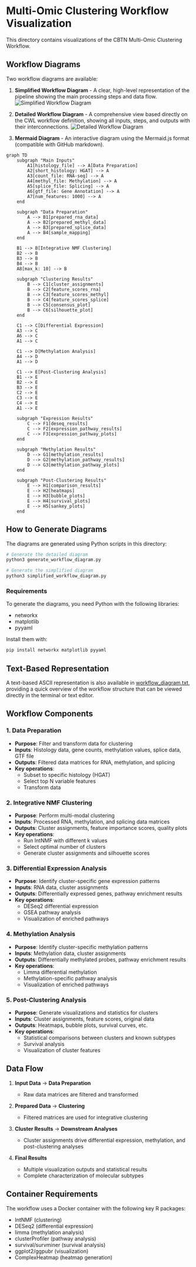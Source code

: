 # Multi-Omic Clustering Workflow Visualization

This directory contains visualizations of the CBTN Multi-Omic Clustering Workflow.

## Workflow Diagrams

Two workflow diagrams are available:

1. **Simplified Workflow Diagram** - A clear, high-level representation of the pipeline showing the main processing steps and data flow.
   ![Simplified Workflow Diagram](simplified_workflow_diagram.png)

2. **Detailed Workflow Diagram** - A comprehensive view based directly on the CWL workflow definition, showing all inputs, steps, and outputs with their interconnections.
   ![Detailed Workflow Diagram](workflow_diagram.png)

3. **Mermaid Diagram** - An interactive diagram using the Mermaid.js format (compatible with GitHub markdown).

```mermaid
graph TD
    subgraph "Main Inputs"
        A1[histology_file] --> A[Data Preparation]
        A2[short_histology: HGAT] --> A
        A3[count_file: RNA-seq] --> A
        A4[methyl_file: Methylation] --> A
        A5[splice_file: Splicing] --> A
        A6[gtf_file: Gene Annotation] --> A
        A7[num_features: 1000] --> A
    end

    subgraph "Data Preparation"
        A --> B1[prepared_rna_data]
        A --> B2[prepared_methyl_data]
        A --> B3[prepared_splice_data]
        A --> B4[sample_mapping]
    end

    B1 --> B[Integrative NMF Clustering]
    B2 --> B
    B3 --> B
    B4 --> B
    A8[max_k: 10] --> B

    subgraph "Clustering Results"
        B --> C1[cluster_assignments]
        B --> C2[feature_scores_rna]
        B --> C3[feature_scores_methyl]
        B --> C4[feature_scores_splice]
        B --> C5[consensus_plot]
        B --> C6[silhouette_plot]
    end

    C1 --> C[Differential Expression]
    A3 --> C
    A6 --> C
    A1 --> C

    C1 --> D[Methylation Analysis]
    A4 --> D
    A1 --> D

    C1 --> E[Post-Clustering Analysis]
    B1 --> E
    B2 --> E
    B3 --> E
    C2 --> E
    C3 --> E
    C4 --> E
    A1 --> E

    subgraph "Expression Results"
        C --> F1[deseq_results]
        C --> F2[expression_pathway_results]
        C --> F3[expression_pathway_plots]
    end

    subgraph "Methylation Results"
        D --> G1[methylation_results]
        D --> G2[methylation_pathway_results]
        D --> G3[methylation_pathway_plots]
    end

    subgraph "Post-Clustering Results"
        E --> H1[comparison_results]
        E --> H2[heatmaps]
        E --> H3[bubble_plots]
        E --> H4[survival_plots]
        E --> H5[sankey_plots]
    end
```

## How to Generate Diagrams

The diagrams are generated using Python scripts in this directory:

```bash
# Generate the detailed diagram
python3 generate_workflow_diagram.py

# Generate the simplified diagram
python3 simplified_workflow_diagram.py
```

### Requirements

To generate the diagrams, you need Python with the following libraries:
- networkx
- matplotlib
- pyyaml

Install them with:
```bash
pip install networkx matplotlib pyyaml
```

## Text-Based Representation

A text-based ASCII representation is also available in [workflow_diagram.txt](workflow_diagram.txt), providing a quick overview of the workflow structure that can be viewed directly in the terminal or text editor.

## Workflow Components

### 1. Data Preparation
- **Purpose**: Filter and transform data for clustering
- **Inputs**: Histology data, gene counts, methylation values, splice data, GTF file
- **Outputs**: Filtered data matrices for RNA, methylation, and splicing
- **Key operations**: 
  - Subset to specific histology (HGAT)
  - Select top N variable features
  - Transform data

### 2. Integrative NMF Clustering
- **Purpose**: Perform multi-modal clustering
- **Inputs**: Processed RNA, methylation, and splicing data matrices
- **Outputs**: Cluster assignments, feature importance scores, quality plots
- **Key operations**:
  - Run IntNMF with different k values
  - Select optimal number of clusters
  - Generate cluster assignments and silhouette scores

### 3. Differential Expression Analysis
- **Purpose**: Identify cluster-specific gene expression patterns
- **Inputs**: RNA data, cluster assignments
- **Outputs**: Differentially expressed genes, pathway enrichment results
- **Key operations**:
  - DESeq2 differential expression
  - GSEA pathway analysis
  - Visualization of enriched pathways

### 4. Methylation Analysis
- **Purpose**: Identify cluster-specific methylation patterns
- **Inputs**: Methylation data, cluster assignments
- **Outputs**: Differentially methylated probes, pathway enrichment results
- **Key operations**:
  - Limma differential methylation
  - Methylation-specific pathway analysis
  - Visualization of enriched pathways

### 5. Post-Clustering Analysis
- **Purpose**: Generate visualizations and statistics for clusters
- **Inputs**: Cluster assignments, feature scores, original data
- **Outputs**: Heatmaps, bubble plots, survival curves, etc.
- **Key operations**:
  - Statistical comparisons between clusters and known subtypes
  - Survival analysis
  - Visualization of cluster features

## Data Flow

1. **Input Data** → **Data Preparation**
   - Raw data matrices are filtered and transformed

2. **Prepared Data** → **Clustering**
   - Filtered matrices are used for integrative clustering

3. **Cluster Results** → **Downstream Analyses**
   - Cluster assignments drive differential expression, methylation, and post-clustering analyses

4. **Final Results**
   - Multiple visualization outputs and statistical results
   - Complete characterization of molecular subtypes

## Container Requirements

The workflow uses a Docker container with the following key R packages:
- IntNMF (clustering)
- DESeq2 (differential expression)
- limma (methylation analysis)
- clusterProfiler (pathway analysis)
- survival/survminer (survival analysis)
- ggplot2/ggpubr (visualization)
- ComplexHeatmap (heatmap generation)